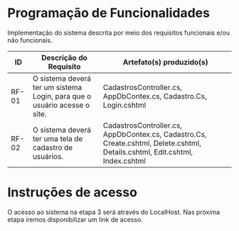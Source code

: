 # Programação de Funcionalidades


Implementação do sistema descrita por meio dos requisitos funcionais e/ou não funcionais. 

|ID    | Descrição do Requisito  | Artefato(s) produzido(s) |
|------|-----------------------------------------|----|
|RF-01| O sistema deverá ter um sistema Login, para que o usuário acesse o site. | CadastrosController.cs, AppDbContex.cs, Cadastro.Cs, Login.cshtml   | 
|RF-02| O sistema deverá ter uma tela de cadastro de usuários.  | CadastrosController.cs, AppDbContex.cs, Cadastro.Cs, Create.cshtml, Delete.cshtml, Details.cshtml, Edit.cshtml, Index.cshtml |

# Instruções de acesso

O acesso ao sistema na etapa 3 será através do LocalHost. Nas próxima etapa iremos disponibilizar um link de acesso.
